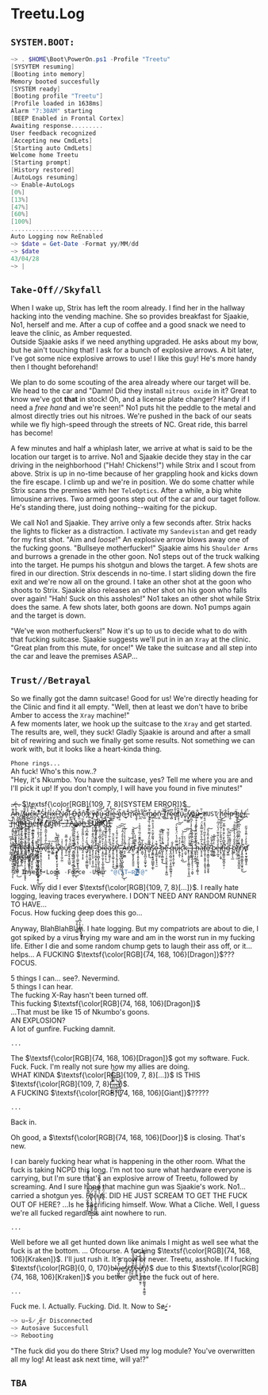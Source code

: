 # Treetu.Log

## `SYSTEM.BOOT:`  
```powershell
~> . $HOME\Boot\PowerOn.ps1 -Profile "Treetu"
[SYSYTEM resuming]
[Booting into memory]
Memory booted succesfully
[SYSTEM ready]
[Booting profile "Treetu"]
[Profile loaded in 1638ms]
Alarm "7:30AM" starting
[BEEP Enabled in Frontal Cortex]
Awaiting response.........
User feedback recognized
[Accepting new CmdLets]
[Starting auto CmdLets]
Welcome home Treetu
[Starting prompt]
[History restored] 
[AutoLogs resuming]
~> Enable-AutoLogs
[0%]
[13%]
[47%]
[60%]
[100%]
..........................
Auto Logging now ReEnabled
~> $date = Get-Date -Format yy/MM/dd
~> $date
43/04/28
~> |
```  

## `Take-Off//Skyfall`  
When I wake up, Strix has left the room already. I find her in the hallway hacking into the vending machine. She so provides breakfast for Sjaakie, No1, herself and me. After a cup of coffee and a good snack we need to leave the clinic, as Amber requested.  
Outside Sjaakie asks if we need anything upgraded. He asks about my bow, but he ain't touching that! I ask for a bunch of explosive arrows. A bit later, I've got some nice explosive arrows to use! I like this guy! He's more handy then I thought beforehand!  
  
We plan to do some scouting of the area already where our target will be. We head to the car and "Damn! Did they install `nitrous oxide` in it? Great to know we've got **that** in stock! Oh, and a license plate changer? Handy if I need a *free hand* and we're seen!" No1 puts hit the peddle to the metal and almost directly tries out his nitroes. We're pushed in the back of our seats while we fly high-speed through the streets of NC. Great ride, this barrel has become!  
  
A few minutes and half a whiplash later, we arrive at what is said to be the location our target is to arrive. No1 and Sjaakie decide they stay in the car driving in the neighborhood ("Hah! Chickens!") while Strix and I scout from above. Strix is up in no-time because of her grappling hook and kicks down the fire escape. I climb up and we're in position. We do some chatter while Strix scans the premises with her `TeleOptics`. After a while, a big white limousine arrives. Two armed goons step out of the car and our taget follow. He's standing there, just doing nothing--waiting for the pickup.  
  
We call No1 and Sjaakie. They arrive only a few seconds after. Strix hacks the lights to flicker as a distraction. I activate my `Sandevistan` and get ready for my first shot. "Aim and *loose*!" An explosive arrow blows away one of the fucking goons. "Bullseye motherfucker!" Sjaakie aims his `Shoulder Arms` and burrows a grenade in the other goon. No1 steps out of the truck walking into the target. He pumps his shotgun and blows the target. A few shots are fired in our direction. Strix descends in no-time. I start sliding down the fire exit and we're now all on the ground. I take an other shot at the goon who shoots to Strix. Sjaakie also releases an other shot on his goon who falls over again! "Hah! Suck on this assholes!" No1 takes an other shot while Strix does the same. A few shots later, both goons are down. No1 pumps again and the target is down.  
  
"We've won motherfuckers!" Now it's up to us to decide what to do with that fucking suitcase. Sjaakie suggests we'll put in in an `Xray` at the clinic. "Great plan from this mute, for once!" We take the suitcase and all step into the car and leave the premises ASAP...  

## `Trust//Betrayal`  
So we finally got the damn suitcase! Good for us! We're directly heading for the Clinic and find it all empty. "Well, then at least we don't have to bribe Amber to access the `Xray` machine!"  
A few moments later, we hook up the suitcase to the `Xray` and get started. The results are, well, they suck! Gladly Sjaakie is around and after a small bit of rewiring and such we finally get some results. Not something we can work with, but it looks like a heart-kinda thing.  

`Phone rings...`  
Ah fuck! Who's this now..?  
"Hey, it's Nkumbo. You have the suitcase, yes? Tell me where you are and I'll pick it up! If you don't comply, I will have you found in five minutes!"  

.̵ ̴.̸ ̴.̴ $\textsf{\color[RGB]{109, 7, 8}[SYSTEM ERROR]}$  
A̴͚̠͌h̶͉̦̐̓̿,̸̣̼̦̈ ̸̳̞̈f̵̢̡̭̏̋͊ṷ̶̖̒͐̏ͅc̵̺̓̿̄k̵̰̮̚,̶͎͖͓̓̈ ̸̧͊͒S̵̥̜̗̒ṯ̷̍͛r̴̪̒͜i̷͙̾x̵̤͉̗̍!̷̞̩̈́ ̷̰̣̹̎N̷̳̫̯̓̓o̴̞͝!̴̮̙̯̀͊̅ ̴̫̀Ḓ̶̱̟́o̸̢̫͑̄n̷̖̂'̵̡̒̾̚t̶̤͌̈̑ ̸͍̓y̶̬̋ŏ̸̢̧͎͝͠u̶̼̍͜ ̴̥̬̗̎d̸͍̈̊ḯ̵͎̲̥̑e̴̲̮͐͆ ̵͖̜̓ò̷̡̜̱̃n̶͂͜ ̵̛̣͉͂̍m̴̢͝ȩ̷̮̜͒̀!̵̖̪́͑ ̵̓̋ͅC̶̛̣̺̆͗m̴̲̠͍̀̆ỏ̶̘ň̷͔̼ ̷̲͆̔ͅT̸͉̳͌͝r̵̹͍͌ę̴̻̅͆e̸̮̖̟̍̋̒t̸̠̟̆̃ͅü̴͓͌,̷̡̜͚̈́̑͠ ̸̹̏͆y̸͓͖̳̓o̸̟̍u̶̫̩͋ ̵̺͈͑̎ `MUST` ̷͎́ḩ̸̆e̶̱͋l̶̦̓p̶̮̕ ̶̖̔ḧ̷̺e̶̱̾ŕ̵̲,̶̨̈́ ̵̺͝r̵̞̒i̴͎̍g̵̩͋h̴̝̀ṱ̶̓ ̴͙̂h̴̨͝e̵̱̊r̴̨̔e̸͎͂ ̸̭͘r̸͔͗ȉ̸̫g̵̯͝ḧ̸̜́t̶̠̍-̴͎̃-̶̯͛-̸̱̾-̶̗̀Ǎ̷ͅȁ̷̳ä̴̜h̶͚͂ ̵̰̕F̵̼̏Ų̴͝C̴͙̉K̸͈͛!̸̭̃ ̴̱̄ ̵̙͠  

&nbsp;  
"̸̢̝̗͉̤͖̲͚͖̝͍̱̭̪̩͓̂̐T̴̛̛̙̪̍͛̆̒͑͆̈́̍̚r̶̡̧̛̛̟̟͉͎͎̹̹͚̒̉̓̓͑͂̾̍̈̈́̊͐͌̈̕̚e̴̛̮̙͍͈̗̖̮̻̬̅̋͆̇͆͐͒͐̊͑͂͛̈́͌̏̒͝͝e̴̼͚̐̅͑̈́̂̒͊͌͋̊̍͐̈͗͘͝t̸̢̛̤̣̯̥̼͖̳̝͔̰̖̾̏̆͌̊͋̃̎̅̌̉̈ͅṳ̶̧̞̱̤̈́͊̉̈́̓͋̈́͑̓͂,̴͍̩̪̱̥̬̦̘̫̣͕̦̰̱̹͕͙̾͊͂͜ͅ ̶͚͎̭̞̱͙̫̪̘̹̝̯͖̙̮͉̫͈̙̓̌̍̋̆̈́̔̌̇̇͂̊̉̃́̂̕w̶̝̣͍̝̭̦̘̬͎̩̗͉̮̦̌̊̑̏̑̑̀̏͋̊͑̀̓̐̈̆̚͜͝ơ̵̖̋͆̀̐̉͒̾͂͂͛̊̚̕͝r̴̤̳͕̟̝̝͆̔̏k̶̬̲̳̒͠ ̵̧̼͎͚̬̗̔̾͑͂͆̅̔̀y̸̢̢̨͙̥̗̙̱̩͙͕̭͖͇͙̱̜̞͋̇̄͋̋͋̚o̷̧̧̨̠̼̦̰̤͗̍̒͗ů̷̡̠̦̲̾͂̊̿̆̕ȑ̸͖̝̫̝̠̯̹̲̪͍̃̈́̊́ ̴̧̨̛̖̳̖̲̩̹̟̗̻̙̝͖̩̦̮͑̆͗̌̉͐̄̌̀̏̍͂̚͠͝ͅ'̷̨̘̠̗̟̦̦̙̦̹͍̣̺͉͎̹̊͒͒̊́̒̒̂͋́̚͜͝ͅm̶̨̟̯̼͕͔̺̼̰̙̥̘̪̗͚̈́̽̇͂̌͊́̀̇͘ǎ̷̧̤͔͎̝͕̉̈́̓͐̋̃̐̎́̕͝g̷̡̛͎̮̤̣͉̰̳̫̻̱͉̈́̏͛̇́̿̌͆́͑̕̕̕̚͝͝ì̸̧̧̤͍̯͖͕͘ͅͅc̶̡̧̞̤͉̜͔̤͓͔̺̈́͆̏̈́̑̌̽͒͐̓̈́̑͋͘'̷̨̞̟̮̪͙̟͔͕͉̰̩̩͉̂̉̑̄̈͂̍̒̂̋͆̉̃͝͠͝͝ ̸̛͉́͑̀̏̎̓̄̑́͆̀͊̃̂̚͠͝p̷̡͓̣̻̞̙͖̯̖̞̰̲̺͖̟̟̓̈͊̀̌͆̾̈̿̑̈͐̃̓͝ļ̶̟͍̼̜̼͎̦̥̲̝͚̪̩̤̮̓̀̈̌̓͆͒͠ͅͅę̷̧͇͓̣͔̦͆͂̅̔̇̌͒̄̌́͌̅͜͝ä̴̡̙̮̰͍̩͕́̅͛̄̇͋́́̆͊̌͆̍̄̄̓̚͝s̸̨̙͍͙͚̜͎͓͓̣͈̃͋́̆̌̈́̎͜è̶̢̨̛̛͙̟̗̭̘̙͓͚̪̹͛̆́͛̑̈́̐̒̍͘̚͝͠͠.̵̟̳͓̮̩̺͙̹̰͈̻͈̮̣͊ ̶̨̟͖̪̬̩͔̺͎͔͖̩͎͎̖̺͉̊̎̀́̽̌͒́̂́͜͠ͅA̶̯̗̹̱͇͛͒̒̾̾̔̈́̃̀̚ň̸̡̲̃͐̈́̕͝ď̸̤̜̺̟̟̞̙͈̱̮̮̅̌͐̒͐̽͆͌͊̚͝ ̶̞̪̃̋̿̅̔̉p̸̨͕͙̮̣̙̮͈͓͙̘͕̗̰͌͆̊͌͊̈́̅̈́͋̂̍̚̕l̵̛̮̪̞̀̓̅ȩ̵̧͈̪̤̗̯̫̫͓̰̽̕͘͝ͅa̸̺̠͙̖̔̿̆̑̓́͂͂̈̄̃̈͋͑̏̾̚͜͝͠s̷̡̱̱͇͙͉͍̪̲̳͓̣̲̐̒̇́͊̃͒̃̈̍̈́̉̊̈̄̇͘͘͠ͅȩ̵̧͇̫̹̞̱̖̘͉̫́͊̉ ̷̡̲̪̫͔̆́͗̎́̂̍̋́̄̕͠b̶̺͓̝͎͇̯̬̝̅̊̉̽͗̈́̄͊̏̚͜e̶̡͕̤̣̹̭̖̫͉̭͔̬͎̦̭͈̺͊ ̷̢̘̲̯̺̤̤̼̣͕̙͚̠͇̰̱̘̦̗̉̾͐́͐̒̎̋́̆͘q̶͕͕͓̜̭͎͚̩̔͋ͅu̷̙̝͌̿̈́́̒̈́̀̽̌̀̚͠͝į̷̱͎͈͛̍̓̂ͅc̷̨̛̣̘̖̙̹̪̓̿̾̄͋̈́̚͜͝͠͠ķ̷̫̬͑̍̈́̓,̵̡̢̹͓̬̬̙̞̣̳̤̠̯̗͎͙̘̲̊̐̔̓̋̈́̚͘ ̵̨̛̘̘̱͚̍̂̇̾͗̅́͊̂̑̾̒̾̒͆̋͠͝Í̶̧̨̘͚͙̫̖̥̙͓̣̜̠͕͖̈̃͛̈́̇̌̀͝ͅ ̵̲̱̭̟͙̰̼̗̼̣̊̿̾̂̎͛͛̈́̔̈́h̶̨͉͕̣̗͎̪͚͇͓͍̖̗̳̖͉̑̍͋̇̓̈́͗̀̔͊̍͐͒̀͋͘̚͝͝à̶͙͔͎̱͐̓̅̔̀̎̔͂̿̋̽̈́̚t̸̡̧̬͕͕͈̭̜̝͈̥̘͕̩̥̊̄̉̄̉̀̐̅͗͐̈́̊̽̈́͒̏̏̑̕e̸̤͉̞͇̮̣͙͔͎̪͇̤̱̝͈̅̐̅͛̑̒̃̽̒̎͘͘͠ͅ ̴͇̩͚̊̃̓̐̅͜͝b̷̮͇̯̬̀̀̏̐̌̊e̶͉̗͖͓͒̔̆̉̀͒͛͂̈́̔̈́̅͗͝͝į̸͉̹̦̭̞͗͒̈́͊̌̀͛͗́̅̊̂͆̕͘͘͠n̶̻̱̯̳̫̹̻̱̪̞̮̹̦̅̃͊͆̀̐̀̈̐͒̽̿̌͘̚ģ̴̟̳̏͐̾̊͋̈́̀̋͘ ̴̢̭̥̦͉̲̃̉̎͌̔̈́͋͝͠ḃ̵͔̬̐̌̐́̓̉̓̾̅̅̐̕͝͝͝͝l̸̨̩̪̘̦̫͌͌̈́̋̉̀̇̏͐̌̐͛͑͊̆͘͠i̸̡̢̮̯̘͍̯̱̫̥̪̮̰̍͑̇́̿͋͆͗͛͒͆͗̚n̴̡͓̭̹̻̬̺̬͈̫̯̟̤͍̋̀̊̄̽̚̕͜d̸̙͕̟̰̟̰̻͍̟̱͂͒̀̉͑̈͊̊̒͂̋̕ ̸̯̅͋́̓̐͐͗̀̊͆a̸̧̛̛̗͖̣̱̩̱̫̙̠̘̐͂̍̐͑̿̔̿̾̀̌͌̂͠ͅͅl̴̥͉͔̿̍͐̅͛̈́̂̋͋̇̎͆̕̕͝͠͠ͅr̸̭̺̱̜̗̯͓̻̻̜̣̅̑̂͜ė̷̡̢̛̘̪̋̔̓̓͆̑͋̏͛̈͛͐̈́̆͐̀͠a̶̧̘̖͕̤͙̤͇͖̞̮͓̥͊͂̈́͑̓̔̊̍̈́͛͋͑̀̚͘͘̕͝͝ͅd̷̨̛̛̖͖͙̙̖̗̝̔̎̿͌̽͘͜y̸̫̫̹̫͈̖͕̎͛̐̃̊̌͒̀̓̈́́͌̿͘"̷̧̧̧̳̮̝͔̠̤͙̬̙͔͍̩̾͌̓͒̄͜͝ͅ  
    
```powershell
~> Inject-Logs -Force -User "@(ST̶R̵̡͙͉̻̹͘I̶̧̛͕̩̖̭͙̼͓̬̤̥̪̐̅̃̈́̐̈̂́͆̔̕͠͝ͅ​̷̵̢̛̜̖͔̪̞͙͇͓̻̜̠̏̋͌̉͋̀͑̅̕)@"
```
  
Fuck. Why did I ever $\textsf{\color[RGB]{109, 7, 8}[...]}$. 
I really hate logging, leaving traces everywhere. I DON'T NEED ANY RANDOM RUNNER TO HAVE...  
Focus. How fucking deep does this go...

Anyway, BlahBlahBlá̶̻̎̓̅̕h̸͉̭͚͔̬̽̓͆̊̈́͘. I hate logging. But my compatriots are about to die, I got spiked by a virus frying my ware and am in the worst run in my fucking life.
Either I die and some random chump gets to laugh their ass off, or it... helps... A FUCKING $\textsf{\color[RGB]{74, 168, 106}[Dragon]}$???  
FOCUS.

5 things I can... see?. Nevermind.  
5 things I can hear.  
The fucking X-Ray hasn't been turned off.  
This fucking $\textsf{\color[RGB]{74, 168, 106}[Dragon]}$  
...That must be like 15 of Nkumbo's goons.  
AN EXPLOSION?  
A lot of gunfire. Fucking damnit.  

`...`

The $\textsf{\color[RGB]{74, 168, 106}[Dragon]}$ got my software. Fuck. Fuck. Fuck. I'm really not sure how my allies are doing.  
WHAT KINDA $\textsf{\color[RGB]{109, 7, 8}[...]}$ IS THIS $\textsf{\color[RGB]{109, 7, 8}[̶̝̠̙̝̲̋̆̾̈́̑́͠.̷̱͔́̉͂̿̊.̴͕̤͉̖̏̄́͘̚͝.̶̡̜̼̯̑]̸̢̠̬͓̦̙͍̅̓̈́}$.   
A FUCKING $\textsf{\color[RGB]{74, 168, 106}[Giant]}$?????   

`...`  
  
Back in.   

Oh good, a $\textsf{\color[RGB]{74, 168, 106}[Door]}$ is closing. That's new.

I can barely fucking hear what is happening in the other room. What the fuck is taking NCPD this long.
I'm not too sure what hardware everyone is carrying, but I'm sure that's an explosive arrow of Treetu, followed by screaming.
And I sure hope that machine gun was Sjaakie's work.
No1... carried a shotgun yes. F̸̗̲̝̳̜͔͎̩͂̎͌̈́͊̉̈́̂̔̆̄̃̚͜ö̸̢̖̮̦̬̳̪̭̘̰̜̰̩̝́̈́͝c̶̨̜͉̥̹̟͇̪͖̫͇̐̋͝ử̸̞̩͒̿̂̈́̓̋͗͂̇͘͝ͅs̷͉̈́̈̃̌̈͘. DID HE JUST SCREAM TO GET THE FUCK OUT OF HERE?   ...Is he sacrificing himself. Wow. What a Cliche.
Well, I guess we're all fucked regardless aint nowhere to run.

`...`

Well before we all get hunted down like animals I might as well see what the fuck is at the bottom.
...
Ofcourse.
A fucking $\textsf{\color[RGB]{74, 168, 106}[Kraken]}$. I'll just rush it. It's now or never. Treetu, asshole. If I fucking $\textsf{\color[RGB]{0, 0, 170}b̴l̶u̶͓͖̮̪͇̓̊́͆͝e̷̲̕s̸͈̲̽̉͋c̸̛͔̦̠r̸̭̯͕̠̠͋̏̃̎́̎̋̒͝͠ḙ̶̭̼̼̌̀̔̄͊̌͝e̸̠̤̝͈͓̜͇̮͈̦̓͑̍͆̃̌̀́͘̕̕͝͝n̸͔̜̣͉̗̼̗̰̳̱̱͉̞͍̼͚̮̑̀̈́̐̓̾̃}$ due to this $\textsf{\color[RGB]{74, 168, 106}[Kraken]}$ you better get me the fuck out of here.

`...`  

Fuck me. I. Actually. Fucking. Did. It.
Now to Se̷-̸͓͍̕

```powershell
~> u̵̎s̷̡̘̠̋er Disconnected
~> Autosave Succesfull
~> Rebooting
```  
  
"The fuck did you do there Strix? Used my log module? You've overwritten all my log! At least ask next time, will ya!?"  

## `TBA`  
  